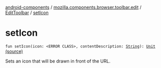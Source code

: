 [android-components](../../index.md) / [mozilla.components.browser.toolbar.edit](../index.md) / [EditToolbar](index.md) / [setIcon](./set-icon.md)

# setIcon

`fun setIcon(icon: <ERROR CLASS>, contentDescription: `[`String`](https://kotlinlang.org/api/latest/jvm/stdlib/kotlin/-string/index.html)`): `[`Unit`](https://kotlinlang.org/api/latest/jvm/stdlib/kotlin/-unit/index.html) [(source)](https://github.com/mozilla-mobile/android-components/blob/master/components/browser/toolbar/src/main/java/mozilla/components/browser/toolbar/edit/EditToolbar.kt#L153)

Sets an icon that will be drawn in front of the URL.

